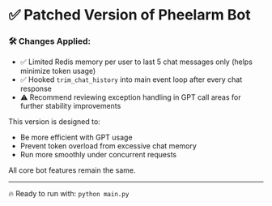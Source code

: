 
# ✅ Patched Version of Pheelarm Bot

### 🛠 Changes Applied:
- ✅ Limited Redis memory per user to last 5 chat messages only (helps minimize token usage)
- ✅ Hooked `trim_chat_history` into main event loop after every chat response
- ⚠️ Recommend reviewing exception handling in GPT call areas for further stability improvements

This version is designed to:
- Be more efficient with GPT usage
- Prevent token overload from excessive chat memory
- Run more smoothly under concurrent requests

All core bot features remain the same.

---

🔥 Ready to run with: `python main.py`
